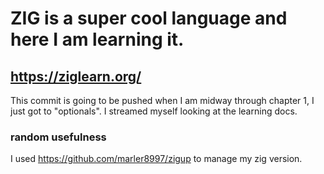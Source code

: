 # ZIG is a super cool language and here I am learning it.

## https://ziglearn.org/

This commit is going to be pushed when I am midway through chapter 1,  I just got to "optionals". I streamed myself looking at the learning docs.


### random usefulness
I used https://github.com/marler8997/zigup to manage my zig version. 